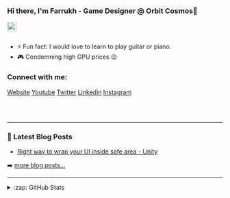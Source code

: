 ### Hi there, I'm Farrukh - Game Designer @ Orbit Cosmos👋

[<img align="left" alt="codeSTACKr | Twitter" width="22px" src="https://cdn.jsdelivr.net/npm/simple-icons@v3/icons/twitter.svg" />][twitter]

<br/>
<br/>

- ⚡ Fun fact: I would love to learn to play guitar or piano.
- 🎮 Condemning high GPU prices 😉 


### Connect with me:

[Website]
[Youtube]
[Twitter]
[Linkedin]
[Instagram]

<br />
<br />


---

### 📕 Latest Blog Posts

<!-- BLOG-POST-LIST:START -->
- [Right way to wrap your UI inside safe area - Unity](https://farrukhsajjad.medium.com/the-right-way-to-wrap-your-ui-inside-the-safe-area-unity-71668119f02d)
<!-- BLOG-POST-LIST:END -->

➡️ [more blog posts...](https://farrukhsajjad.medium.com/)

---

<details>
  <summary>:zap: GitHub Stats</summary>

  <img align="left" alt="Farrukh's GitHub Stats" src="https://github-readme-stats.codestackr.vercel.app/api?username=FarrukhSajjad&show_icons=true&hide_border=true" />

  <p><img align="left" src="https://github-readme-stats.vercel.app/api/top-langs?username=FarrukhSajjad&show_icons=true&locale=en&layout=compact" alt="FarrukhSajjad" /></p>

  <p>&nbsp;<img align="center" src="https://github-readme-stats.vercel.app/api?username=FarrukhSajjad&show_icons=true&locale=en" alt="FarrukhSajjad" /></p>

</details>

[website]: https://linktr.ee/farrukhsajjad
[twitter]: https://twitter.com/mfarrukhsajjad
[youtube]: https://www.youtube.com/channel/UCDRiYTjNtu6KSL6pX3eatzA/featured
[instagram]: https://www.instagram.com/mr.sajjad.jr/
[linkedin]: https://www.linkedin.com/in/farrukh-sajjad-673654158/
